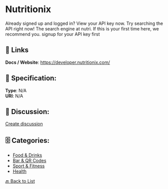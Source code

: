# Nutritionix


Already signed up and logged in? View your API key now. Try searching the API right now! The search engine at nutri. If this is your first time here, we recommend you. signup for your API key first

##  🔗 Links
**Docs / Website**: https://developer.nutritionix.com/

## 🧬 Specification:
**Type**: N/A  
**URI**: N/A

## 💬 Discussion:
[Create discussion](https://github.com/apis-list/apis-list/discussions/new)

## 🗄️ Categories:
- [Food & Drinks](https://github.com/apis-list/apis-list#food--drinks)
- [Bar & QR Codes](https://github.com/apis-list/apis-list#bar--qr-codes)
- [Sport & Fitness](https://github.com/apis-list/apis-list#sport--fitness)
- [Health](https://github.com/apis-list/apis-list#health)




[🔙 Back to List](https://github.com/apis-list/apis-list)
